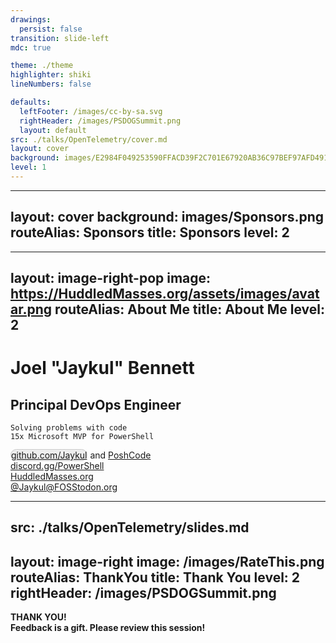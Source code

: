 ```yaml
---
drawings:
  persist: false
transition: slide-left
mdc: true

theme: ./theme
highlighter: shiki
lineNumbers: false

defaults:
  leftFooter: /images/cc-by-sa.svg
  rightHeader: /images/PSDOGSummit.png
  layout: default
src: ./talks/OpenTelemetry/cover.md
layout: cover
background: images/E2984F049253590FFACD39F2C701E67920AB36C97BEF97AFD491B673980B991A.jpg
level: 1
---
```

<!-- The content should come from cover.md -->
---
layout: cover
background: images/Sponsors.png
routeAlias: Sponsors
title: Sponsors
level: 2
---
<!-- The sponsors slide has no content -->
---
layout: image-right-pop
image: https://HuddledMasses.org/assets/images/avatar.png
routeAlias: About Me
title: About Me
level: 2
---

# Joel "Jaykul" Bennett

## Principal DevOps Engineer

``` text
Solving problems with code
15x Microsoft MVP for PowerShell
```

  <div class="absolute bottom-16 left-16">
    <a href="https://github.com/Jaykul"><logos-github-icon style="background: #eee; border: 1px solid #ccc; border-radius: 1em" /> github.com/Jaykul</a> and <a href="https://github.com/PoshCode">PoshCode</a><br/>
    <a href="https://discord.gg/PowerShell"><logos-discord-icon /> discord.gg/PowerShell</a><br/>
    <a href="https://HuddledMasses.org"><emojione-statue-of-liberty /> HuddledMasses.org</a><br/>
    <a href="https://fosstodon.org/@Jaykul"><logos-mastodon-icon /> @Jaykul@FOSStodon.org</a><br/>
  </div>

<!--

For those of you who came to this talk despite not knowing me, thank you, and let me introduce myself.

I'm Joel Bennett, and I'm from upstate New York by way of the grasslands of Guanacaste, Costa Rica. I have been "Jaykul" (J. Cool) online since the 1990s, and I'm currently a Principal DevOps Engineer! I've been solving problems with code since the last century, and I've been recognized as a Microsoft MVP for PowerShell fifteen times in a row now. I am an open source developer, and I coordinate the official PowerShell support chat and virtual user group, so you can find me on GitHub, Discord, Mastodon, and more rarely on Slack and Twitter, and I'm always happy to chat about PowerShell, DevOps, GitOps.

-->

---
src: ./talks/OpenTelemetry/slides.md
---
layout: image-right
image: /images/RateThis.png
routeAlias: ThankYou
title: Thank You
level: 2
rightHeader: /images/PSDOGSummit.png
---

<div class="text-blend text-7xl" style="font-weight:700;" >
THANK YOU!
</div>
<div class="text-6xl top-20 relative" style="font-weight:700;" >
Feedback is a gift. Please review this session!
</div>

<!-- TODO: Make a layout where this image and the header/foooter images can all show up -->